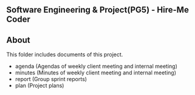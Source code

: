 ## Software Engineering & Project(PG5) - Hire-Me Coder

## About

This folder includes documents of this project.

- agenda (Agendas of weekly client meeting and internal meeting)
- minutes (Minutes of weekly client meeting and internal meeting)
- report (Group sprint reports)
- plan (Project plans)

